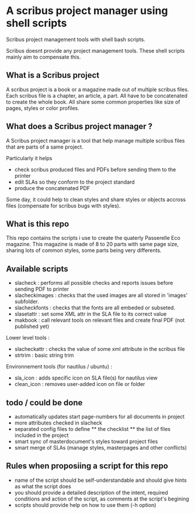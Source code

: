 A scribus project manager using shell scripts
=============================================

Scribus project management tools with shell bash scripts.

Scribus doesnt provide any project management tools. These shell scripts mainly aim to compensate this.

## What is a Scribus project
A scribus project is a book or a magazine made out of multiple scribus files.
Each scribus file is a chapter, an article, a part.
All have to be concatenated to create the whole book.
All share some common properties like size of pages, styles or color profiles.

## What does a  Scribus project manager ?
A Scribus project manager is a tool that help manage multiple scribus files that are parts of a same project.

Particularly it helps
* check scribus produced files and PDFs before sending them to the printer
* edit SLAs so they conform to the project standard
* produce the concatenated PDF

Some day, it could help to clean styles and share styles or objects accross files (compensate for scribus bugs with styles).

## What is this repo

This repo contains the scripts i use to create the quaterly Passerelle Eco magazine.
This magazine is made of 8 to 20 parts with same page size, sharing lots of common styles, some parts being very differents.

## Available scripts

* slacheck : performs all possible checks and reports issues before sending PDF to printer
* slacheckimages : checks that the used images are all stored in 'images' subfolder.
* slacheckfonts : checks that the fonts are all embeded or subseted. 
* slasetattr : set some XML attr in the SLA file to its correct value
* makbook : call relevant tools on relevant files and create final PDF (not published yet)

Lower level tools :
* slacheckattr : checks the value of some xml attribute in the scribus file
* strtrim : basic string trim

Environnement tools (for nautilus / ubuntu) :
* sla_icon : adds specific icon on SLA file(s) for nautilus view
* clean_icon : removes user-added icon on file or folder

## todo / could be done

* automatically updates start page-numbers for all documents in project
* more attributes checked in slacheck
* separated config files to define 
** the checklist
** the list of files included in the project
* smart sync of masterdocument's styles toward project files
* smart merge of SLAs (manage styles, masterpages and other conflicts)

## Rules when proposiing a script for this repo
* name of the script should be self-understandable and should give hints as what the script does
* you should provide a detailed description of the intent, required conditions and action of the script, as comments at the script's begining
* scripts should provide help on how to use them (-h option)
